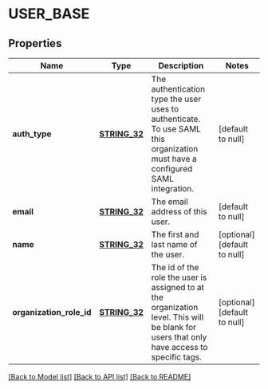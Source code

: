 # USER_BASE

## Properties
Name | Type | Description | Notes
------------ | ------------- | ------------- | -------------
**auth_type** | [**STRING_32**](STRING_32.md) | The authentication type the user uses to authenticate. To use SAML this organization must have a configured SAML integration. | [default to null]
**email** | [**STRING_32**](STRING_32.md) | The email address of this user. | [default to null]
**name** | [**STRING_32**](STRING_32.md) | The first and last name of the user. | [optional] [default to null]
**organization_role_id** | [**STRING_32**](STRING_32.md) | The id of the role the user is assigned to at the organization level. This will be blank for users that only have access to specific tags. | [optional] [default to null]

[[Back to Model list]](../README.md#documentation-for-models) [[Back to API list]](../README.md#documentation-for-api-endpoints) [[Back to README]](../README.md)


